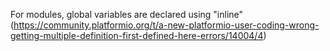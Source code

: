 For modules, global variables are declared using "inline" (https://community.platformio.org/t/a-new-platformio-user-coding-wrong-getting-multiple-definition-first-defined-here-errors/14004/4)